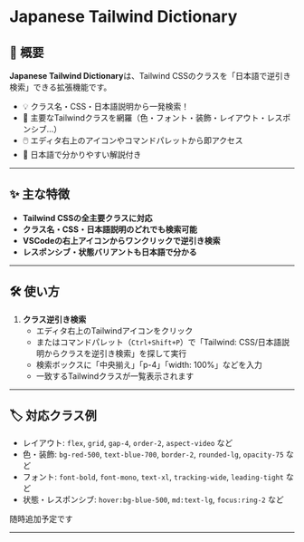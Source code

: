 # Japanese Tailwind Dictionary

## 🚀 概要

**Japanese Tailwind Dictionary**は、Tailwind CSSのクラスを「日本語で逆引き検索」できる拡張機能です。

- 💡 クラス名・CSS・日本語説明から一発検索！
- 🧩 主要なTailwindクラスを網羅（色・フォント・装飾・レイアウト・レスポンシブ…）
- 🖱️ エディタ右上のアイコンやコマンドパレットから即アクセス
- 📝 日本語で分かりやすい解説付き
---

## ✨ 主な特徴

- **Tailwind CSSの全主要クラスに対応**
- **クラス名・CSS・日本語説明のどれでも検索可能**
- **VSCodeの右上アイコンからワンクリックで逆引き検索**
- **レスポンシブ・状態バリアントも日本語で分かる**

---

## 🛠️ 使い方

1. **クラス逆引き検索**
   - エディタ右上のTailwindアイコンをクリック
   - またはコマンドパレット（`Ctrl+Shift+P`）で「Tailwind: CSS/日本語説明からクラスを逆引き検索」を探して実行
   - 検索ボックスに「中央揃え」「p-4」「width: 100%」などを入力
   - 一致するTailwindクラスが一覧表示されます

---

## 🏷️ 対応クラス例

- レイアウト: `flex`, `grid`, `gap-4`, `order-2`, `aspect-video` など
- 色・装飾: `bg-red-500`, `text-blue-700`, `border-2`, `rounded-lg`, `opacity-75` など
- フォント: `font-bold`, `font-mono`, `text-xl`, `tracking-wide`, `leading-tight` など
- 状態・レスポンシブ: `hover:bg-blue-500`, `md:text-lg`, `focus:ring-2` など

随時追加予定です

---